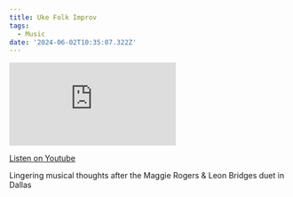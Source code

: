 ```yaml
---
title: Uke Folk Improv
tags:
  - Music
date: '2024-06-02T10:35:07.322Z'
---
```


<iframe src="https://www.youtube-nocookie.com/embed/m1kT9pgX-wY?modestbranding=1&showinfo=0&rel=0" title="YouTube video player" frameborder="0" allow="accelerometer; autoplay; encrypted-media; gyroscope; picture-in-picture;" allowfullscreen className="youtube_video"></iframe>

[Listen on Youtube](https://youtu.be/m1kT9pgX-wY)

Lingering musical thoughts after the Maggie Rogers & Leon Bridges duet in Dallas
